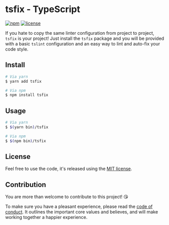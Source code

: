 # tsfix - TypeScript 

[![npm](https://img.shields.io/npm/v/tsfix.svg)](https://www.npmjs.com/package/tsfix) 
[![license](https://img.shields.io/github/license/sbstjn/tsfix.svg)](https://github.com/sbstjn/tsfix/blob/master/LICENSE.md)


If you hate to copy the same linter configuration from project to project, `tsfix` is your project! Just install the `tsfix` package and you will be provided with a basic `tslint` configuration and an easy way to lint and auto-fix your code style.

## Install

```bash
# Via yarn
$ yarn add tsfix

# Via npm
$ npm install tsfix
```

## Usage
```bash
# Via yarn
$ $(yarn bin)/tsfix

# Via npm
$ $(npm bin)/tsfix
```

## License

Feel free to use the code, it's released using the [MIT license](https://github.com/sbstjn/tsfix/blob/master/LICENSE.md).

## Contribution

You are more than welcome to contribute to this project! 😘

To make sure you have a pleasant experience, please read the [code of conduct](https://github.com/sbstjn/tsfix/blob/master/LICENSE.md). It outlines the important core values and believes, and will make working together a happier experience.
